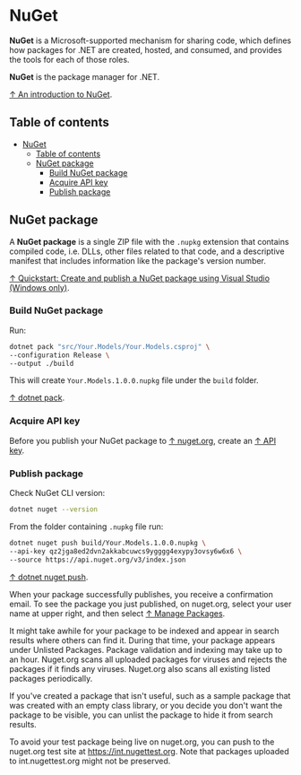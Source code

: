 # NuGet

**NuGet** is a Microsoft-supported mechanism for sharing code, which defines how packages for .NET are created, hosted, and consumed, and provides the tools for each of those roles.

**NuGet** is the package manager for .NET.

[↑ An introduction to NuGet](https://learn.microsoft.com/en-us/nuget/what-is-nuget).

## Table of contents

- [NuGet](#nuget)
  - [Table of contents](#table-of-contents)
  - [NuGet package](#nuget-package)
    - [Build NuGet package](#build-nuget-package)
    - [Acquire API key](#acquire-api-key)
    - [Publish package](#publish-package)

## NuGet package

A **NuGet package** is a single ZIP file with the `.nupkg` extension that contains compiled code, i.e. DLLs, other files related to that code, and a descriptive manifest that includes information like the package's version number.

[↑ Quickstart: Create and publish a NuGet package using Visual Studio (Windows only)](https://learn.microsoft.com/en-us/nuget/quickstart/create-and-publish-a-package-using-visual-studio?tabs=netcore-cli).

### Build NuGet package

Run:

```bash
dotnet pack "src/Your.Models/Your.Models.csproj" \
--configuration Release \
--output ./build
```

This will create `Your.Models.1.0.0.nupkg` file under the `build` folder.

[↑ dotnet pack](https://learn.microsoft.com/en-us/dotnet/core/tools/dotnet-pack).

### Acquire API key

Before you publish your NuGet package to [↑ nuget.org](https://www.nuget.org), create an [↑ API key](https://www.nuget.org/account/apikeys).

### Publish package

Check NuGet CLI version:

```bash
dotnet nuget --version
```

From the folder containing `.nupkg` file run:

```bash
dotnet nuget push build/Your.Models.1.0.0.nupkg \
--api-key qz2jga8ed2dvn2akkabcuwcs9ygggg4exypy3ovsy6w6x6 \
--source https://api.nuget.org/v3/index.json
```

[↑ dotnet nuget push](https://learn.microsoft.com/en-us/dotnet/core/tools/dotnet-nuget-push).

When your package successfully publishes, you receive a confirmation email. To see the package you just published, on nuget.org, select your user name at upper right, and then select [↑ Manage Packages](https://www.nuget.org/account/Packages).

It might take awhile for your package to be indexed and appear in search results where others can find it. During that time, your package appears under Unlisted Packages. Package validation and indexing may take up to an hour. Nuget.org scans all uploaded packages for viruses and rejects the packages if it finds any viruses. Nuget.org also scans all existing listed packages periodically.

If you've created a package that isn't useful, such as a sample package that was created with an empty class library, or you decide you don't want the package to be visible, you can unlist the package to hide it from search results.

To avoid your test package being live on nuget.org, you can push to the nuget.org test site at <https://int.nugettest.org>. Note that packages uploaded to int.nugettest.org might not be preserved.
